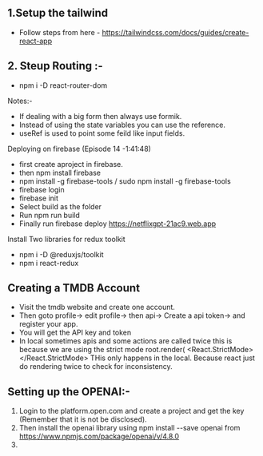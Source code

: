 ## 1.Setup the tailwind 
- Follow steps from here - https://tailwindcss.com/docs/guides/create-react-app
## 2. Steup Routing :- 
- npm i -D react-router-dom


Notes:- 

- If dealing with a big form then always use formik.
- Instead of using the state variables you can use the reference.
- useRef is used to point some feild like input fields.

Deploying on firebase (Episode 14 -1:41:48)

- first create aproject in firebase.
- then npm install firebase
- npm install -g firebase-tools / sudo npm install -g firebase-tools
- firebase login
- firebase init
- Select build as the folder
- Run npm run build 
- Finally run firebase deploy https://netflixgpt-21ac9.web.app

Install Two libraries for redux toolkit 
- npm i -D @reduxjs/toolkit
- npm i react-redux
  

## Creating a TMDB Account 
- Visit the tmdb website and create one account.
- Then goto profile-> edit profile-> then api-> Create a api token-> and register your app.
- You will get the API key and token 
- In local sometimes apis and some actions are called twice this is because we are using the strict mode 
root.render(
  <React.StrictMode>
    <App />
  </React.StrictMode>
THis only happens in the local. Because react just do rendering twice to check for inconsistency.


## Setting up the OPENAI:- 

1. Login to the platform.open.com and create a project and get the key (Remember that it is not be disclosed).
2. Then install the openai library using npm install --save openai from https://www.npmjs.com/package/openai/v/4.8.0
3. 